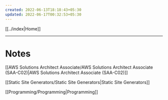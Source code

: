 ```yaml
---
created: 2022-06-13T18:18:43+05:30
updated: 2022-06-17T00:32:53+05:30
---
```

[[../index|Home]]

---
# Notes
[[AWS Solutions Architect Associate/AWS Solutions Architect Associate (SAA-C02)|AWS Solutions Architect Associate (SAA-C02)]]

[[Static Site Generators/Static Site Generators|Static Site Generators]]

[[Programming/Programming|Programming]]